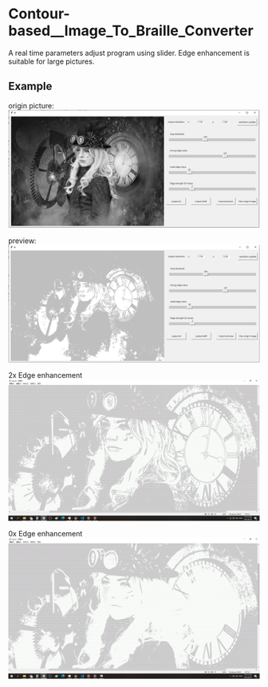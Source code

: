 # Contour-based__Image_To_Braille_Converter
A real time parameters adjust program using slider.
Edge enhancement is suitable for large pictures.

Example
--------
origin picture:  
![image](https://github.com/fullclip52281214/-Contour-based-Image_To_Braille_converter/blob/master/Image/2021-09-18%2023_41_30-Window.png)

preview:  
![image](https://github.com/fullclip52281214/-Contour-based-Image_To_Braille_converter/blob/master/Image/2021-09-18%2023_41_46-Window.png)

2x Edge enhancement  
![image](https://github.com/fullclip52281214/-Contour-based-Image_To_Braille_converter/blob/master/Image/2021-09-18%2023_40_23-Greenshot.png)

0x Edge enhancement  
![image](https://github.com/fullclip52281214/-Contour-based-Image_To_Braille_converter/blob/master/Image/2021-09-18%2023_43_04-Greenshot.png)